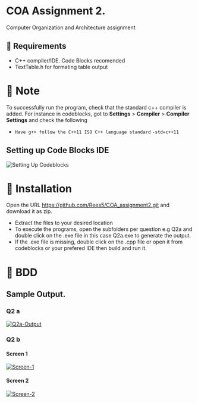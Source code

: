 #  COA Assignment 2.
Computer Organization and Architecture assignment
## 📝 Requirements
- C++ compiler/IDE. Code Blocks recomended
- TextTable.h for formating table output
# 💬 Note
To successfully run the program, check that the standard c++ compiler is added.
For instance in codeblocks, got to **Settings** > **Compiler** > **Compiler Settings** and check the following
- `Have g++ follow the C++11 ISO C++ language standard` `-std=c++11`
## Setting up Code Blocks IDE
![Setting Up Codeblocks](https://i.ibb.co/ysmnMNd/setting-up-IDE.gif)

# 🚦 Installation
Open the URL https://github.com/Rees5/COA_assignment2.git and download it as zip.
- Extract the files to your desired location
- To execute the programs, open the subfolders per question e.g Q2a and double click on the .exe file in this case Q2a.exe to generate the output.
- If the .exe file is missing, double click on the .cpp file or open it from codeblocks or your prefered IDE then build and run it.

# 💬 BDD
## Sample Output.
### Q2 a
<a href="https://ibb.co/mccMhKN"><img src="https://i.ibb.co/VqqPMGw/Q2a-Output.jpg" alt="Q2a-Output" border="0"></a>
### Q2 b
#### Screen 1
<a href="https://ibb.co/ZLqcVKB"><img src="https://i.ibb.co/dW8kr6P/Screen-1.jpg" alt="Screen-1" border="0"></a>
#### Screen 2
<a href="https://ibb.co/2h8Bbkn"><img src="https://i.ibb.co/DWGnqRV/Screen-2.jpg" alt="Screen-2" border="0"></a>

